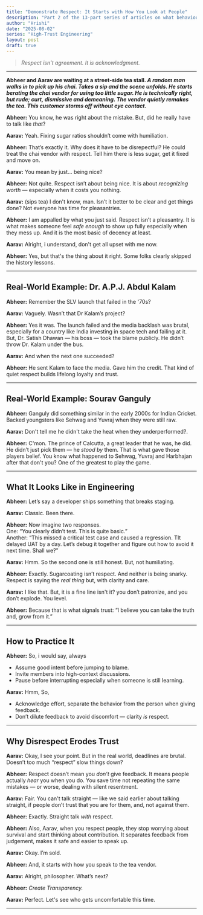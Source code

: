 ```yaml
---
title: "Demonstrate Respect: It Starts with How You Look at People"
description: "Part 2 of the 13-part series of articles on what behaviours make you trustworthy. Abheer and Aarav explore why respect isn’t just politeness — it is recognition of worth, especially when things go wrong."
author: "Hrishi"
date: "2025-08-02"
series: "High-Trust Engineering"
layout: post
draft: true
---
```


> *Respect isn’t agreement. It is acknowledgment.*

---

**Abheer and Aarav are waiting at a street-side tea stall.
*A random man walks in to pick up his chai. Takes a sip and the scene unfolds. 
He starts berating the chai vendor for using too little sugar. He is technically right, but rude; curt, dismissive and demeaning. The vendor quietly remakes the tea. This customer storms off without eye contact*.**

**Abheer:** You know, he was right about the mistake. But, did he really have to talk like *that*?

**Aarav:** Yeah. Fixing sugar ratios shouldn’t come with humiliation.

**Abheer:** That’s exactly it. Why does it have to be disrepectful? He could treat the chai vendor with respect. Tell him there is less sugar, get it fixed and move on. 

**Aarav:** You mean by just… being nice?

**Abheer:** Not quite. Respect isn’t about being nice. It is about *recognizing worth* — especially when it costs you nothing.

**Aarav:** (sips tea) I don't know, man. Isn’t it better to be clear and get things done? Not everyone has time for pleasantries.

**Abheer:** I am appalled by what you just said. Respect isn’t a pleasantry. It is what makes someone feel *safe enough* to show up fully especially when they mess up. And it is the most basic of decency at least. 

**Aarav:** Alright, i understand, don't get all upset with me now. 

**Abheer:** Yes, but that's the thing about it right. Some folks clearly skipped the history lessons. 

---

## Real-World Example: Dr. A.P.J. Abdul Kalam

**Abheer:** Remember the SLV launch that failed in the '70s?

**Aarav:** Vaguely. Wasn’t that Dr Kalam’s project?

**Abheer:** Yes it was. The launch failed and the media backlash was brutal, especially for a country like India investing in space tech and failing at it. But, Dr. Satish Dhawan — his boss — took the blame publicly. He didn’t throw Dr. Kalam under the bus.

**Aarav:** And when the next one succeeded?

**Abheer:** He sent Kalam to face the media. Gave him the credit. That kind of quiet respect builds lifelong loyalty and trust.

---

## Real-World Example: Sourav Ganguly

**Abheer:** Ganguly did something similar in the early 2000s for Indian Cricket. Backed youngsters like Sehwag and Yuvraj when they were still raw.

**Aarav:** Don't tell me he didn't take the heat when they underperformed?.

**Abheer:** C'mon. The prince of Calcutta, a great leader that he was, he did. He didn’t just pick them — he *stood by* them. That is what gave those players belief. You know what happened to Sehwag, Yuvraj and Harbhajan after that don't you? One of the greatest to play the game. 

---

## What It Looks Like in Engineering

**Abheer:** Let’s say a developer ships something that breaks staging.

**Aarav:** Classic. Been there.

**Abheer:** Now imagine two responses.  
One: “You clearly didn’t test. This is quite basic.”  
Another: “This missed a critical test case and caused a regression. TIt delayed UAT by a day. Let’s debug it together and figure out how to avoid it next time. Shall we?”

**Aarav:** Hmm. So the second one is still honest. But, not humiliating.

**Abheer:** Exactly. Sugarcoating isn’t respect. And neither is being snarky.  
Respect is saying the *real thing* but, with clarity and care.

**Aarav:** I like that. But, it is a fine line isn't it? you don’t patronize, and you don’t explode. You level.

**Abheer:** Because that is what signals trust: “I believe you can take the truth and, grow from it.”

---

## How to Practice It

**Abheer:** So, i would say, always
- Assume good intent before jumping to blame.
- Invite members into high-context discussions.
- Pause before interrupting especially when someone is still learning.

**Aarav:** Hmm, So, 
- Acknowledge effort, separate the behavior from the person when giving feedback.
- Don’t dilute feedback to avoid discomfort — clarity *is* respect.

---

## Why Disrespect Erodes Trust

**Aarav:** Okay, I see your point. But in the real world, deadlines are brutal. Doesn’t too much “respect” slow things down?

**Abheer:** Respect doesn’t mean you *don’t* give feedback. It means people actually *hear* you when you do. You save time not repeating the same mistakes — or worse, dealing with silent resentment.

**Aarav:** Fair. You can't talk straight — like we said earlier about talking straight, if people don’t trust that you are for them, and, not against them.

**Abheer:** Exactly. Straight talk *with* respect.

**Abheer:** Also, Aarav, when you respect people, they stop worrying about survival and start thinking about contribution. It separates feedback from judgement, makes it safe and easier to speak up. 

**Aarav:** Okay. I’m sold.

**Abheer:** And, it starts with how you speak to the tea vendor.

**Aarav:** Alright, philosopher. What’s next?

**Abheer:** *Create Transparency.*

**Aarav:** Perfect. Let's see who gets uncomfortable this time.

---
